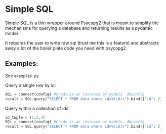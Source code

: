 # Simple SQL

Simple SQL is a thin wrapper around Psycopg2 that is meant to simplify the mechanisms for querying a database and 
returning results as a pydantic model. 

It requires the user to write raw sql (trust me this is a feature) and abstracts away a lot of the 
boiler plate code you need with psycopg2.

## Examples:
See `examples.py`

Query a single row by id:
```python
SQL = connect(config) #Creds is an instance of models. dbconfig
result = SQL.query("SELECT * FROM data where id=%(id)s").bind({"id": 2}).get_result(Data) #Data is a pydantic model
```

Query within a collection of ids:
```python
id_tuple = (1,2,3)
SQL = connect(config) #Creds is an instance of models. dbconfig
result = SQL.query("SELECT * FROM data where id=%(id)s").bind({"id": 2}).get_result(Data) #Data is a pydantic model
```
